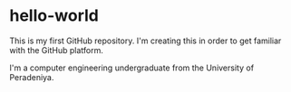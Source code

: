 # hello-world
This is my first GitHub repository. I'm creating this in order to get familiar with the GitHub platform.

I'm a computer engineering undergraduate from the University of Peradeniya.
